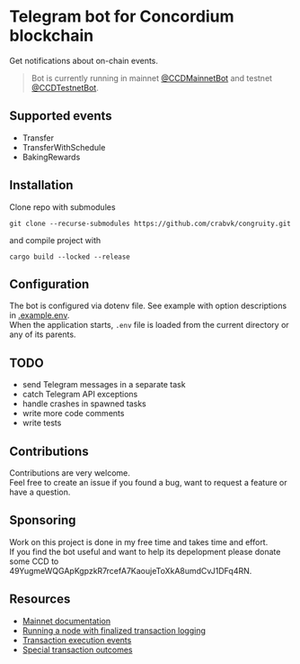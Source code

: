# Telegram bot for Concordium blockchain

Get notifications about on-chain events.

> Bot is currently running in mainnet [@CCDMainnetBot](https://t.me/CCDMainnetBot) and testnet [@CCDTestnetBot](https://t.me/CCDTestnetBot).

## Supported events

* Transfer
* TransferWithSchedule
* BakingRewards

## Installation

Clone repo with submodules

```shell
git clone --recurse-submodules https://github.com/crabvk/congruity.git
```

and compile project with

```shell
cargo build --locked --release
```

## Configuration

The bot is configured via dotenv file. See example with option descriptions in [.example.env](/.example.env).  
When the application starts, `.env` file is loaded from the current directory or any of its parents.

## TODO

* send Telegram messages in a separate task
* catch Telegram API exceptions
* handle crashes in spawned tasks
* write more code comments
* write tests

## Contributions

Contributions are very welcome.  
Feel free to create an issue if you found a bug, want to request a feature or have a question.

## Sponsoring

Work on this project is done in my free time and takes time and effort.  
If you find the bot useful and want to help its depelopment please donate some CCD to 49YugmeWQGApKgpzkR7rcefA7KaoujeToXkA8umdCvJ1DFq4RN.

## Resources

* [Mainnet documentation](https://developer.concordium.software/en/mainnet/net/index.html)
* [Running a node with finalized transaction logging](https://github.com/Concordium/concordium-node/blob/main/docs/transaction-logging.md)
* [Transaction execution events](https://github.com/concordium/concordium-base/blob/main/haskell-src/Concordium/Types/Execution.hs)
* [Special transaction outcomes](https://github.com/concordium/concordium-base/blob/main/haskell-src/Concordium/Types/Transactions.hs)
